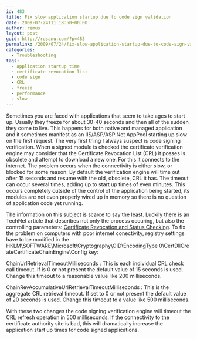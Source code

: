 ```yaml
---
id: 483
title: Fix slow application startup due to code sign validation
date: 2009-07-24T11:18:50+00:00
author: remus
layout: post
guid: http://rusanu.com/?p=483
permalink: /2009/07/24/fix-slow-application-startup-due-to-code-sign-validation/
categories:
  - Troubleshooting
tags:
  - application startup time
  - certificate revocation list
  - code sign
  - CRL
  - freeze
  - performance
  - slow
---
```

Sometimes you are faced with applications that seem to take ages to start up. Usually they freeze for about 30-40 seconds and then all of the sudden they come to live. This happens for both native and managed application and it sometimes manifest as an IIS/ASP/ASP.Net AppPool starting up slow on the first request. The very first thing I always suspect is code signing verification. When a signed module is checked the certificate verification engine may consider that the Certificate Revocation List (CRL) it posses is obsolete and attempt to download a new one. For this it connects to the internet. The problem occurs when the connectivity is either slow, or blocked for some reason. By default the verification engine will time out after 15 seconds and resume with the old, obsolete, CRL it has. The timeout can occur several times, adding up to start up times of even minutes. This occurs completely outside of the control of the application being started, its modules are not even properly wired up in memory so there is no question of application code yet running.

The information on this subject is scarce to say the least. Luckily there is an TechNet article that describes not only the process occuring, but also the controlling parameters: <a href="http://technet.microsoft.com/en-us/library/bb457027.aspx" target="_blank">Certificate Revocation and Status Checking</a>. To fix the problem on computers with poor internet conectivity, registry settings have to be modified in the HKLM\SOFTWARE\Microsoft\Cryptography\OID\EncodingType&nbsp;0\CertDllCreateCertificateChainEngine\Config key:

ChainUrlRetrievalTimeoutMilliseconds
:   This is each individual CRL check call timeout. If is 0 or not present the default value of 15 seconds is used. Change this timeout to a reasonable value like 200 milliseconds.

ChainRevAccumulativeUrlRetrievalTimeoutMilliseconds
:   This is the aggregate CRL retrieval timeout. If set to 0 or not present the default value of 20 seconds is used. Change this timeout to a value like 500 milliseconds.

With these two changes the code signing verification engine will timeout the CRL refresh operation in 500 milliseconds. If the connectivity to the certificate authority site is bad, this will dramatically increase the application start up times for code signed applications.